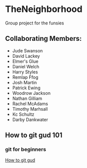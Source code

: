 # TheNeighborhood
Group project for the funsies

## Collaborating Members:

 * Jude Swanson
 * David Lackey
 * Elmer's Glue
 * Daniel Welch
 * Harry Styles
 * Remlap Ffog
 * Josh Martin
 * Patrick Ewing
 * Woodrow Jackson
 * Nathan Gilliam
 * Rachel McAdams
 * Timothy Marhsall
 * Kc Schultz
 * Darby Dankwater

## How to git gud 101
### git for beginners
[How to git gud](gitgud101.md)
